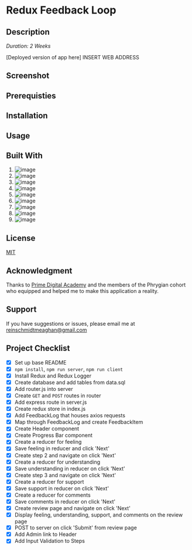 # Redux Feedback Loop

## Description

*Duration: 2 Weeks*

[Deployed version of app here] INSERT WEB ADDRESS

## Screenshot



## Prerequisties 



## Installation


## Usage


## Built With

1. ![image](https://img.shields.io/badge/HTML5-E34F26?style=for-the-badge&logo=html5&logoColor=white)
2. ![image](https://img.shields.io/badge/CSS3-1572B6?style=for-the-badge&logo=css3&logoColor=white)
3. ![image](https://img.shields.io/badge/JavaScript-323330?style=for-the-badge&logo=javascript&logoColor=F7DF1E)
4. ![image](https://img.shields.io/badge/jQuery-0769AD?style=for-the-badge&logo=jquery&logoColor=white)
5. ![image](https://img.shields.io/badge/Node.js-339933?style=for-the-badge&logo=nodedotjs&logoColor=white)
6. ![image](https://img.shields.io/badge/Express.js-000000?style=for-the-badge&logo=express&logoColor=white)
7. ![image](https://img.shields.io/badge/postgres-%23316192.svg?style=for-the-badge&logo=postgresql&logoColor=white)
8. ![image](https://img.shields.io/badge/react-%2320232a.svg?style=for-the-badge&logo=react&logoColor=%2361DAFB)
9. ![image](https://img.shields.io/badge/MUI-%230081CB.svg?style=for-the-badge&logo=mui&logoColor=white)
   
## License
[MIT](https://choosealicense.com/licenses/mit/)

## Acknowledgment 

Thanks to [Prime Digital Academy](https://www.primeacademy.io/) and the members of the Phrygian cohort who equipped and helped me to make this application a reality.

## Support
If you have suggestions or issues, please email me at [reinschmidtmeaghan@gmail.com](mailto:reinschmidtmeaghan@gmail.com)

## Project Checklist

- [X] Set up base README
- [X] `npm install`, `npm run server`, `npm run client`
- [X] Install Redux and Redux Logger
- [X] Create database and add tables from data.sql 
- [X] Add router.js into server
- [X] Create `GET` and `POST` routes in router
- [X] Add express route in server.js
- [X] Create redux store in index.js
- [X] Add FeedbackLog that houses axios requests
- [X] Map through FeedbackLog and create FeedbackItem
- [X] Create Header component 
- [X] Create Progress Bar component
- [X] Create a reducer for feeling
- [X] Save feeling in reducer and click 'Next'
- [X] Create step 2 and navigate on click 'Next'
- [X] Create a reducer for understanding
- [X] Save understanding in reducer on click 'Next'
- [X] Create step 3 and navigate on click 'Next'
- [X] Create a reducer for support
- [X] Save support in reducer on click 'Next'
- [X] Create a reducer for comments
- [X] Save comments in reducer on click 'Next'
- [X] Create review page and navigate on click 'Next'
- [X] Display feeling, understanding, support, and comments on the review page
- [X] POST to server on click 'Submit' from review page
- [X] Add Admin link to Header
- [X] Add Input Validation to Steps 
